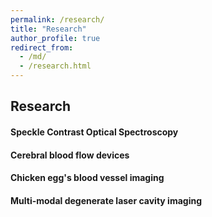```yaml
---
permalink: /research/
title: "Research"
author_profile: true
redirect_from: 
  - /md/
  - /research.html
---
```


## Research 
#### Speckle Contrast Optical Spectroscopy
#### Cerebral blood flow devices 
#### Chicken egg's blood vessel imaging 
#### Multi-modal degenerate laser cavity imaging   

